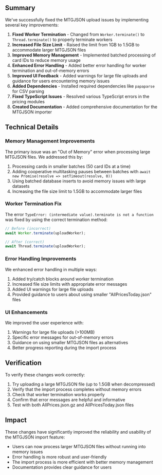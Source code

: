 ## Summary

We've successfully fixed the MTGJSON upload issues by implementing several key improvements:

1. **Fixed Worker Termination** - Changed from `Worker.terminate()` to `Thread.terminate()` to properly terminate workers
2. **Increased File Size Limit** - Raised the limit from 1GB to 1.5GB to accommodate larger MTGJSON files
3. **Improved Memory Management** - Implemented batched processing of card IDs to reduce memory usage
4. **Enhanced Error Handling** - Added better error handling for worker termination and out-of-memory errors
5. **Improved UI Feedback** - Added warnings for large file uploads and guidance for users encountering memory issues
6. **Added Dependencies** - Installed required dependencies like `papaparse` for CSV parsing
7. **Fixed TypeScript Issues** - Resolved various TypeScript errors in the pricing modules
8. **Created Documentation** - Added comprehensive documentation for the MTGJSON importer

## Technical Details

### Memory Management Improvements

The primary issue was an "Out of Memory" error when processing large MTGJSON files. We addressed this by:

1. Processing cards in smaller batches (50 card IDs at a time)
2. Adding cooperative multitasking pauses between batches with `await new Promise(resolve => setTimeout(resolve, 0))`
3. Using batched database inserts to avoid memory issues with large datasets
4. Increasing the file size limit to 1.5GB to accommodate larger files

### Worker Termination Fix

The error `TypeError: (intermediate value).terminate is not a function` was fixed by using the correct termination method:

```typescript
// Before (incorrect)
await Worker.terminate(uploadWorker);

// After (correct)
await Thread.terminate(uploadWorker);
```

### Error Handling Improvements

We enhanced error handling in multiple ways:

1. Added try/catch blocks around worker termination
2. Increased file size limits with appropriate error messages
3. Added UI warnings for large file uploads
4. Provided guidance to users about using smaller "AllPricesToday.json" files

### UI Enhancements

We improved the user experience with:

1. Warnings for large file uploads (>100MB)
2. Specific error messages for out-of-memory errors
3. Guidance on using smaller MTGJSON files as alternatives
4. Better progress reporting during the import process

## Verification

To verify these changes work correctly:

1. Try uploading a large MTGJSON file (up to 1.5GB when decompressed)
2. Verify that the import process completes without memory errors
3. Check that worker termination works properly
4. Confirm that error messages are helpful and informative
5. Test with both AllPrices.json.gz and AllPricesToday.json files

## Impact

These changes have significantly improved the reliability and usability of the MTGJSON import feature:

- Users can now process larger MTGJSON files without running into memory issues
- Error handling is more robust and user-friendly
- The import process is more efficient with better memory management
- Documentation provides clear guidance for users
